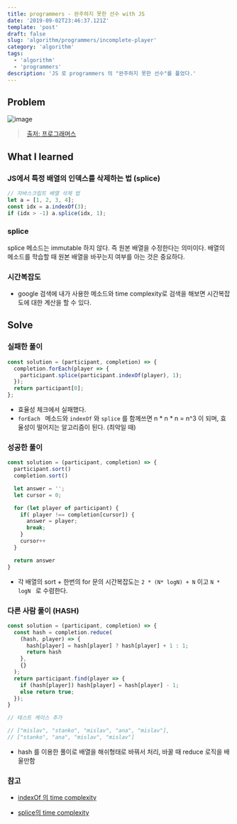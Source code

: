 ```yaml
---
title: programmers - 완주하지 못한 선수 with JS
date: '2019-09-02T23:46:37.121Z'
template: 'post'
draft: false
slug: 'algorithm/programmers/incomplete-player'
category: 'algorithm'
tags:
  - 'algorithm'
  - 'programmers'
description: 'JS 로 programmers 의 "완주하지 못한 선수"를 풀었다.'
---
```


## Problem

![image](https://user-images.githubusercontent.com/35516239/64096747-689a1a00-cd9d-11e9-9a8c-0e3c0fad427f.png)

>  [출저: 프로그래머스](https://programmers.co.kr/learn/courses/30/lessons/42576)

## What I learned

### JS에서 특정 배열의 인덱스를 삭제하는 법 (splice)

```js
// 자바스크립트 배열 삭제 법
let a = [1, 2, 3, 4];
const idx = a.indexOf(3);
if (idx > -1) a.splice(idx, 1);
```

### splice 

splice 메소드는 immutable 하지 않다. 즉 원본 배열을 수정한다는 의미이다. 배열의 메소드를 학습할 때 원본 배열을 바꾸는지 여부를 아는 것은 중요하다. 

### 시간복잡도 

- google 검색에 내가 사용한 메소드와 time complexity로 검색을 해보면 시간복잡도에 대한 계산을 할 수 있다. 

## Solve

### 실패한 풀이

```js
const solution = (participant, completion) => {
  completion.forEach(player => {
    participant.splice(participant.indexOf(player), 1);
  });
  return participant[0];
};
```

- 효율성 체크에서 실패했다. 
- `forEach ` 메소드와 `indexOf` 와 `splice` 를 함께쓰면  n * n * n =  n^3  이 되며, 효율성이 떨어지는 알고리즘이 된다. (최악일 때)

### 성공한 풀이 

```js
const solution = (participant, completion) => {
  participant.sort()
  completion.sort()

  let answer = '';
  let cursor = 0;

  for (let player of participant) {
    if( player !== completion[cursor]) {
      answer = player;
      break;
    }
    cursor++
  }

  return answer
}
```

- 각 배열의 sort + 한번의 for 문의 시간복잡도는  `2 * (N* logN) + N` 이고 `N * logN ` 로 수렴한다. 

### 다른 사람 풀이 (HASH)

```js
const solution = (participant, completion) => {
  const hash = completion.reduce(
    (hash, player) => {
      hash[player] = hash[player] ? hash[player] + 1 : 1; 
      return hash
    },
    {}
  );
  return participant.find(player => {
    if (hash[player]) hash[player] = hash[player] - 1;
    else return true;
  });
}

// 테스트 케이스 추가

// ["mislav", "stanko", "mislav", "ana", "mislav"], 
// ["stanko", "ana", "mislav", "mislav"]
```

- hash 를 이용한 풀이로 배열을 해쉬형태로 바꿔서 처리, 바꿀 때 reduce 로직을 배울만함

### 참고

- [indexOf 의 time complexity](https://stackoverflow.com/questions/19287033/what-is-the-time-complexity-of-javascripts-array-indexof)

- [splice의 time complexity](https://stackoverflow.com/questions/5175925/whats-the-time-complexity-of-array-splice-in-google-chrome)



